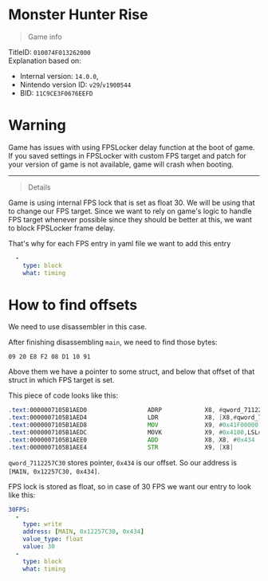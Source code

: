 # Monster Hunter Rise

> Game info

TitleID: `010074F013262000`<br>
Explanation based on:
- Internal version: `14.0.0`, 
- Nintendo version ID: `v29`/`v1900544`
- BID: `11C9CE3F0676EEFD`

# Warning

Game has issues with using FPSLocker delay function at the boot of game.<br>
If you saved settings in FPSLocker with custom FPS target and patch for your version of game is not available, game will crash when booting.<br>

---

> Details

Game is using internal FPS lock that is set as float 30. We will be using that to change our FPS target.
Since we want to rely on game's logic to handle FPS target whenever possible since they should be better at this, we want to block FPSLocker frame delay.

That's why for each FPS entry in yaml file we want to add this entry
```yaml
  -
    type: block
    what: timing

```

# How to find offsets

We need to use disassembler in this case.

After finishing disassembling `main`, we need to find those bytes:
```
09 20 E8 F2 08 D1 10 91
```

Above them we have a pointer to some struct, and below that offset of that struct in which FPS target is set.

This piece of code looks like this:
```asm
.text:0000007105B1AED0                 ADRP            X8, #qword_7112257C30@PAGE
.text:0000007105B1AED4                 LDR             X8, [X8,#qword_7112257C30@PAGEOFF]
.text:0000007105B1AED8                 MOV             X9, #0x41F00000
.text:0000007105B1AEDC                 MOVK            X9, #0x4100,LSL#48
.text:0000007105B1AEE0                 ADD             X8, X8, #0x434
.text:0000007105B1AEE4                 STR             X9, [X8]
```

`qword_7112257C30` stores pointer, `0x434` is our offset.
So our address is `[MAIN, 0x12257C30, 0x434]`.

FPS lock is stored as float, so in case of 30 FPS we want our entry to look like this:
```yaml
30FPS:
  -
    type: write
    address: [MAIN, 0x12257C30, 0x434]
    value_type: float
    value: 30
  -
    type: block
    what: timing

```